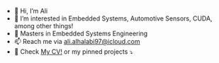 - 👋 Hi, I’m Ali
- 👀 I’m interested in Embedded Systems, Automotive Sensors, CUDA, among other things!
- 🌱 Masters in Embedded Systems Engineering
- 📫 Reach me via ali.alhalabi97@icloud.com
- 📃 Check [My CV!](https://Ali0x7CD.github.io) or my pinned projects ⤵️

<!---
obi-two-kenobi/obi-two-kenobi is a ✨ special ✨ repository because its `README.md` (this file) appears on your GitHub profile.
You can click the Preview link to take a look at your changes.
--->
